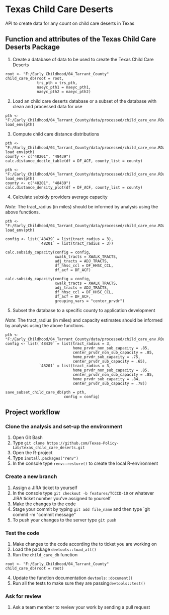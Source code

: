 # Texas Child Care Deserts

API to create data for any count on child care deserts in Texas

## Function and attributes of the Texas Child Care Deserts Package

1. Create a database of data to be used to create the Texas Child Care Deserts

```{r}
root <- "F:/Early_Childhood/04_Tarrant_County"
child_care_db(root = root,
              trs_pth = trs_pth,
              naeyc_pth1 = naeyc_pth1,
              naeyc_pth2 = naeyc_pth2)
```

2. Load an child care deserts database or a subset of the database with clean and processed data for use

```{r}
pth <- "F:/Early_Childhood/04_Tarrant_County/data/processed/child_care_env.RData"
load_env(pth)
```

3. Compute child care distance distributions

```{r}
pth <- "F:/Early_Childhood/04_Tarrant_County/data/processed/child_care_env.RData"
load_env(pth)
county <- c("48201", "48439")
calc.distance_decile_table(df = DF_ACF, county_list = county)
````

```{r}
pth <- "F:/Early_Childhood/04_Tarrant_County/data/processed/child_care_env.RData"
load_env(pth)
county <- c("48201", "48439")
calc.distance_density_plot(df = DF_ACF, county_list = county)
```

4. Calculate subsidy providers average capacity

*Note*: The tract_radius (in miles) should be informed by analysis using the above functions.

```{r}
pth <- "F:/Early_Childhood/04_Tarrant_County/data/processed/child_care_env.RData"
load_env(pth)

config <- list(`48439` = list(tract_radius = 3),
               `48201` = list(tract_radius = 3))

calc.subsidy_capacity(config = config,
                      xwalk_tracts = XWALK_TRACTS,
                      adj_tracts = ADJ_TRACTS,
                      df_hhsc_ccl = DF_HHSC_CCL,
                      df_acf = DF_ACF)
                      
calc.subsidy_capacity(config = config,
                      xwalk_tracts = XWALK_TRACTS,
                      adj_tracts = ADJ_TRACTS,
                      df_hhsc_ccl = DF_HHSC_CCL,
                      df_acf = DF_ACF,
                      grouping_vars = "center_prvdr")
```

5. Subset the database to a specific county to application development

*Note*: The tract_radius (in miles) and capacity estimates should be informed by analysis using the above functions.

```{r}
pth <- "F:/Early_Childhood/04_Tarrant_County/data/processed/child_care_env.RData"
config <- list(`48439` = list(tract_radius = 3,
                              home_prvdr_non_sub_capacity = .85,
                              center_prvdr_non_sub_capacity = .85,
                              home_prvdr_sub_capacity = .75,
                              center_prvdr_sub_capacity = .65),
               `48201` = list(tract_radius = 3,
                              home_prvdr_non_sub_capacity = .85,
                              center_prvdr_non_sub_capacity = .85,
                              home_prvdr_sub_capacity = .84,
                              center_prvdr_sub_capacity = .78))

save_subset_child_care_db(pth = pth,
                          config = config)
```

## Project workflow

### Clone the analysis and set-up the environment

1. Open Git Bash
2. Type `git clone https://github.com/Texas-Policy-Lab/texas_child_care_deserts.git`
3. Open the R-project
4. Type `install.packages("renv")`
5. In the console type `renv::restore()` to create the local R-environment

### Create a new branch
1. Assign a JIRA ticket to yourself
2. In the console type `git checkout -b features/TCCCD-10` or whatever JIRA ticket number you've assigned to yourself
3. Make the changes to the code
4. Stage your commit by typing `git add file_name` and then type `git commit -m "commit message"
5. To push your changes to the server type `git push`

### Test the code

1. Make changes to the code according the to ticket you are working on
2. Load the package `devtools::load_all()`
3. Run the `child_care_db` function
```{r}
root <- "F:/Early_Childhood/04_Tarrant_County"
child_care_db(root = root)
```
4. Update the function documentation `devtools::document()`
5. Run all the tests to make sure they are passing`devtools::test()`

### Ask for review
1. Ask a team member to review your work by sending a pull request
